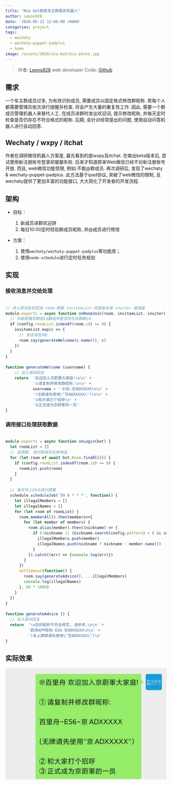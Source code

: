 ```yaml
---
title: "Nio bot蔚来车主群服务机器人"
author: Leons828
date: '2020-05-12 12:00:00 +0800'
categories: project
tags:
  - wechaty
  - wechaty-puppet-padplus
  - home
image: /assets/2020/nio-bot/bio-photo.jpg
---
```


> 作者: [Leons828](https://github.com/Leons828) web developer
> Code: [Github](https://github.com/Leons828/nio-bot)

## 需求

一个车主群成员过多, 为有效识别成员, 需要成员以固定格式修改群昵称. 若每个人都需要管理员依次进行提醒并检查, 将会产生大量的重复性工作.
因此, 需要一个群成员管理机器人来替代人工. 在成员进群时发出欢迎词, 提示修改昵称, 并每天定时检查是否仍存在不符合格式的昵称.
后期, 会针对经常提出的问题, 使用自动问答机器人进行自动回答.

<!--more-->

## Wechaty / wxpy / itchat

作者在调研微信机器人方案是, 最先看到的是wxpy及itchat. 在做出beta版本后, 尝试使用新注册账号登录却屡屡失败. 后来才知道原来Web微信已经不对新注册账号开放.
而且, web微信功能受限, 例如:不能@群成员.
再次调研后, 发现了wechaty & wechaty-puppet-padplus. 此方法基于ipad协议, 突破了web微信的限制, 且wechaty提供了更加丰富的功能接口, 大大简化了开发者的开发流程.

## 架构

- 目标：
  1. 新成员进群欢迎辞
  2. 每日10:00定时校验群成员昵称, 并@成员进行修改

- 方案：
  1. 使用`wechaty/wechaty-puppet-padplus`等功能库；
  2. 使用`node-schedule`进行定时任务规划

## 实现

### 接收消息并交给处理

```javascript

// 进入房间监听回调 room-群聊 inviteeList-受邀者名单 inviter-邀请者
module.exports = async function onRoomJoin(room, inviteeList, inviter) {
  // 判断配置项群组id数组中是否存在该群聊id
  if (config.roomList.indexOf(room.id) >= 0) {
    inviteeList.map(c => {
      // 发送消息并@
      room.say(generateWelcome(c.name()), c)
    })
  }
}

function generateWelcome (username) {
    // 加入房间回复
    return  '欢迎加入京蔚軍大家庭!\n\n' +
            '①请复制并修改群昵称:\n\n' +
            username + '-ES6-京ADXXXXX\n\n' +
            '(无牌请先使用\"京ADXXXXX\")\n\n' +
            '②和大家打个招呼\n' +
            '③正式成为京蔚軍的一员'
}

```

### 调用接口处理获取数据

```javascript

module.exports = async function onLogin(bot) {
  let roomList = []
  // 选择群, 进行群成员名称筛选
  for (let room of await bot.Room.findAll()) {
    if (config.roomList.indexOf(room.id) >= 0) {
      roomList.push(room)
    }
  }

  // 每天早上10点进行提醒
  schedule.scheduleJob('59 9 * * *', function() {
    let illegalMembers = []
    let illegalNames = []
    for (let room of roomList) {
      room.memberAll().then(members=>{
        for (let member of members) {
          room.alias(member).then((nickname) => {
            if (!nickname || (nickname.search(config.pattern) < 0 && config.whitelist.indexOf(nickname) < 0)) {  
              illegalMembers.push(member)
              illegalNames.push(nickname ? nickname : member.name())
            }
          }).catch((err) => {console.log(err)})
        }
      })
      setTimeout(function() {
        room.say(generateAdvice(), ...illegalMembers)
        console.log(illegalNames)
      }, 60 * 1000)
    }
  })
}

function generateAdvice () {
  // 加入房间回复
  return  '\n您的昵称不符合规范, 请参考:\n\n' +
          '蔚来APP昵称-ES6-京ADXXXXX\n\n' +
          '(未上牌牌请先使用\"京ADXXXXX\")\n'
}

```

## 实际效果

![Welcome](/assets/2020/nio-bot/welcome.jpeg)

